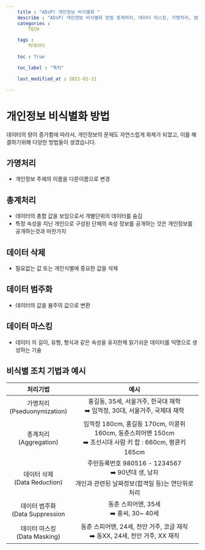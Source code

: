 ```yaml
---
    title : "ADsP) 개인정보 비식별화 "
    describe : "ADsP) 개인정보 비식별화 방법 총계처리, 데이터 마스킹, 가명처리, 범주화"
    categories : 
        TECH   

    tags :
        빅데이터

    toc : True

    toc_label : "목차"        

    last_modified_at : 2021-01-11

---
```


# 개인정보 비식별화 방법

데이터의 량이 증가함에 따라서, 개인정보의 문제도 자연스럽게 화제가 되었고, 이를 해결하기위해 다양한 방법들이 생겼습니다. 

## 가명처리

- 개인정보 주체의 이름을 다른이름으로 변경

## 총계처리

- 데이터의 총합 값을 보임으로서 개별단위의 데이터를 숨김
- 특정 속성을 지닌 개인으로 구성된 단체의 속성 정보를 공개하는 것은 개인정보를 공개하는것과 마찬가지

## 데이터 삭제

- 필요없는 값 또는 개인식별에 중요한 값을 삭제

## 데이터 범주화

- 데이터의 값을 봄주의 값으로 변환

## 데이터 마스킹

- 데이터 의 길이, 유형, 형식과 같은 속성을 유지한채 읽기쉬운 데이터를 익명으로 생성하는 기술

## 비식별 조치 기법과 예시

|처리기법|예시|
|:---:|:---:|
|가명처리<br>(Pseduonymization)|홍길동, 35세, 서울거주, 한국대 재학<br>  ➡️ 임꺽정, 30대, 서울거주, 국제대 재학|
|총계처리<br>(Aggregation)|임꺽정 180cm, 홍길동 170cm, 이콩쥐 160cm, 동춘스피어맨 150cm <br>  ➡️ 조선시대 사람 키 합 : 660cm, 평큔키 165cm|
|데이터 삭제<br>(Data Reduction)|주민등록번호 980516 - 1234567 <br>  ➡️ 90년대 생, 남자<br> 개인과 관련된 날짜정보(합격일 등)는 연단위로 처리|
|데이터 범주화<br>(Data Suppression|동춘 스피어맨, 35세 <br>  ➡️ 홍씨, 30~ 40세|
|데이터 마스킹<br>(Data Masking)|동춘 스피어맨, 24세, 천안 거주, 코글 재직 <br>  ➡️ 동XX, 24세, 천안 거주, XX 재직|